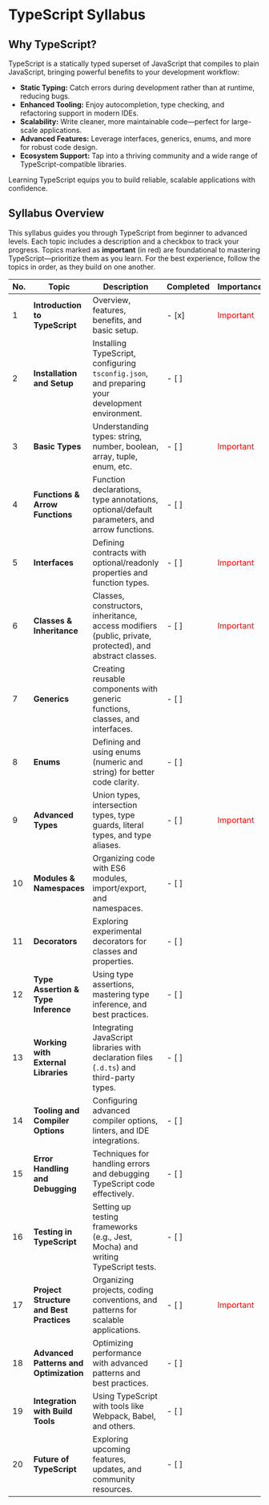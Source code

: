 # TypeScript Syllabus

## Why TypeScript?

TypeScript is a statically typed superset of JavaScript that compiles to plain JavaScript, bringing powerful benefits to your development workflow:

- **Static Typing:** Catch errors during development rather than at runtime, reducing bugs.
- **Enhanced Tooling:** Enjoy autocompletion, type checking, and refactoring support in modern IDEs.
- **Scalability:** Write cleaner, more maintainable code—perfect for large-scale applications.
- **Advanced Features:** Leverage interfaces, generics, enums, and more for robust code design.
- **Ecosystem Support:** Tap into a thriving community and a wide range of TypeScript-compatible libraries.

Learning TypeScript equips you to build reliable, scalable applications with confidence.

## Syllabus Overview

This syllabus guides you through TypeScript from beginner to advanced levels. Each topic includes a description and a checkbox to track your progress. Topics marked as **important** (in red) are foundational to mastering TypeScript—prioritize them as you learn. For the best experience, follow the topics in order, as they build on one another.

| No. | Topic                                  | Description                                                                                          | Completed | Importance                              |
|-----|----------------------------------------|------------------------------------------------------------------------------------------------------|-----------|-----------------------------------------|
| 1   | **Introduction to TypeScript**         | Overview, features, benefits, and basic setup.                                                       | - [x]     | <span style="color:red">Important</span> |
| 2   | **Installation and Setup**             | Installing TypeScript, configuring `tsconfig.json`, and preparing your development environment.      | - [ ]     |                                         |
| 3   | **Basic Types**                        | Understanding types: string, number, boolean, array, tuple, enum, etc.                               | - [ ]     | <span style="color:red">Important</span> |
| 4   | **Functions & Arrow Functions**        | Function declarations, type annotations, optional/default parameters, and arrow functions.           | - [ ]     |                                         |
| 5   | **Interfaces**                         | Defining contracts with optional/readonly properties and function types.                             | - [ ]     | <span style="color:red">Important</span> |
| 6   | **Classes & Inheritance**              | Classes, constructors, inheritance, access modifiers (public, private, protected), and abstract classes. | - [ ]     | <span style="color:red">Important</span> |
| 7   | **Generics**                           | Creating reusable components with generic functions, classes, and interfaces.                       | - [ ]     |                                         |
| 8   | **Enums**                              | Defining and using enums (numeric and string) for better code clarity.                               | - [ ]     |                                         |
| 9   | **Advanced Types**                     | Union types, intersection types, type guards, literal types, and type aliases.                       | - [ ]     | <span style="color:red">Important</span> |
| 10  | **Modules & Namespaces**               | Organizing code with ES6 modules, import/export, and namespaces.                                     | - [ ]     |                                         |
| 11  | **Decorators**                         | Exploring experimental decorators for classes and properties.                                        | - [ ]     |                                         |
| 12  | **Type Assertion & Type Inference**    | Using type assertions, mastering type inference, and best practices.                                 | - [ ]     |                                         |
| 13  | **Working with External Libraries**    | Integrating JavaScript libraries with declaration files (`.d.ts`) and third-party types.             | - [ ]     |                                         |
| 14  | **Tooling and Compiler Options**       | Configuring advanced compiler options, linters, and IDE integrations.                                | - [ ]     |                                         |
| 15  | **Error Handling and Debugging**       | Techniques for handling errors and debugging TypeScript code effectively.                            | - [ ]     |                                         |
| 16  | **Testing in TypeScript**              | Setting up testing frameworks (e.g., Jest, Mocha) and writing TypeScript tests.                      | - [ ]     |                                         |
| 17  | **Project Structure and Best Practices** | Organizing projects, coding conventions, and patterns for scalable applications.                    | - [ ]     | <span style="color:red">Important</span> |
| 18  | **Advanced Patterns and Optimization** | Optimizing performance with advanced patterns and best practices.                                    | - [ ]     |                                         |
| 19  | **Integration with Build Tools**       | Using TypeScript with tools like Webpack, Babel, and others.                                         | - [ ]     |                                         |
| 20  | **Future of TypeScript**               | Exploring upcoming features, updates, and community resources.                                       | - [ ]     |                                         |